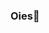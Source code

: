 ### Oies👋

<!--
**iiiiisabela/iiiiisabela** is a ✨ _special_ ✨ repository because its `README.md` (this file) appears on your GitHub profile.
[[MasterHead](https://www.google.com/url?sa=i&url=https%3A%2F%2Ftwitter.com%2Fjdoespixels%2Fstatus%2F993351276833492992%3Flang%3Dzh-Hant&psig=AOvVaw2nAv83DJU2_GLaegkezzOE&ust=1653523387331000&source=images&cd=vfe&ved=0CAwQjRxqFwoTCPD8juOs-fcCFQAAAAAdAAAAABAN)](https://github.com/iiiiisabela)]
Here are some ideas to get you started:

- 🔭 I’m currently working on ...
- 🌱 I’m currently learning ...
- 👯 I’m looking to collaborate on ...
- 🤔 I’m looking for help with ...
- 💬 Ask me about ...
- 📫 How to reach me: ...
- 😄 Pronouns: ...
- ⚡ Fun fact: ...
-->
